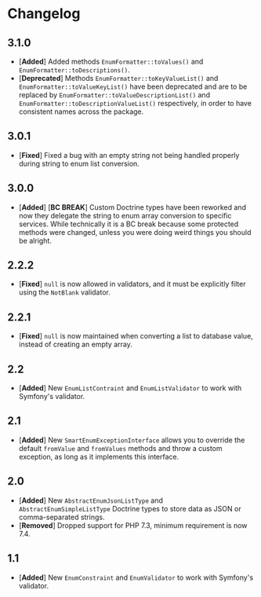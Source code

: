 # Changelog

## 3.1.0

* [**Added**] Added methods `EnumFormatter::toValues()` and `EnumFormatter::toDescriptions()`.
* [**Deprecated**] Methods `EnumFormatter::toKeyValueList()` and `EnumFormatter::toValueKeyList()` have been deprecated and are to be replaced by `EnumFormatter::toValueDescriptionList()` and `EnumFormatter::toDescriptionValueList()` respectively, in order to have consistent names across the package.

## 3.0.1

* [**Fixed**] Fixed a bug with an empty string not being handled properly during string to enum list conversion.

## 3.0.0

* [**Added**] [**BC BREAK**] Custom Doctrine types have been reworked and now they delegate the string to enum array conversion to specific services. While technically it is a BC break because some protected methods were changed, unless you were doing weird things you should be alright.

## 2.2.2

* [**Fixed**] `null` is now allowed in validators, and it must be explicitly filter using the `NotBlank` validator.

## 2.2.1

* [**Fixed**] `null` is now maintained when converting a list to database value, instead of creating an empty array.

## 2.2

* [**Added**] New `EnumListContraint` and `EnumListValidator` to work with Symfony's validator.

## 2.1

* [**Added**] New `SmartEnumExceptionInterface` allows you to override the default `fromValue` and `fromValues` methods and throw a custom exception, as long as it implements this interface.

## 2.0

* [**Added**] New `AbstractEnumJsonListType` and `AbstractEnumSimpleListType` Doctrine types to store data as JSON or comma-separated strings.
* [**Removed**] Dropped support for PHP 7.3, minimum requirement is now 7.4.

## 1.1

* [**Added**] New `EnumConstraint` and `EnumValidator` to work with Symfony's validator.
